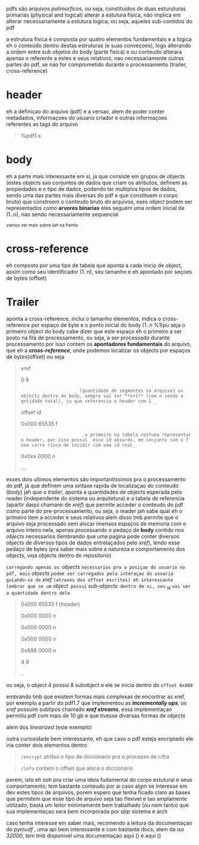 pdfs são arquivos _polimorficos_, ou seja, constituidos de duas esturuturas primarias (physical and logical)
alterar a estutura física, não implica em alterar necessariamente a estutura logica, ou seja, aqueles sub-contidos do pdf

a estrutura física é composta por quatro elementos fundamentais e a lógica eh o conteúdo dentro destas estruturas (e suas conveçoes), logo alterando a ordem entre sub objetos do body (parte fisica) e ou conteudo alterara apenas o referente a estes e seus relativos, nao necessariamente outras partes do pdf, se nao for comprometido durante o processamento (trailer, cross-reference)

# header 
 eh a definiçao do arquivo (pdf) e a versao, alem de poder conter metadados, informaçoes do usuario criador e outras informaçoes referentes as tags do arquivo
 > %pdf1.x

# body
eh a parte mais interessante em si, ja que consiste em grupos de objects (estes objects sao conjuntos de dados que criam os atributos, definem as propiedades e o tipo de dados, podendo ter multiplos tipos de dados, sendo uma das partes mais diversas do pdf e que constituem o corpo bruto) que constroem o conteudo bruto do arquivos, eses object podem ser representados como **arvores binarias**
eles seguem uma ordem inicial de (1..n), nao sendo necessariamente sequencial

<sub>vamos ver mais sobre lah na frente</sub>

# cross-reference

eh composto por uma tipo de tabela que aponta a cada inicio de object, assim como seu identificador (1..n), seu tamanho e eh apontado por seçoes de bytes (offset)


# Trailer
aponta a cross-reference, inclui o tamanho elementos, indica o cross-reference por espaço de byte e o ponto inicial do body (1..n %1)pu seja o primeiro object do body
cabe dizer que este espaço eh o primeiro a ser posto na fila de processamento, ou seja, a ser processado durante processamento por isso contem os **apontadores fundamentais** do arquivo, que eh a **_cross-reference_**, onde podemos localizar os objects por espaços de bytes(offset) ou seja
> xref
> 
> 0 8
>
>                         _ (quantidade de segmentos no arquivo) ou objects dentro do body, sempre vai ter **n+1** (com n sendo a qntidade total), ja que referencia o header com 1 _
> 
> offset   id
> 
> 0x000   65535  f
> 
>                            _o primeiro na tabela costuma representar o header, por isso possui  esse id absurdo, em conjunto com o f nao corre risco de incidir com uma id real_
>
> 0x0xx   0000  n
>
> ….
>

esses dois ultimos elementos são importantissimos pra o processamento do pdf, já que definem uma sintaxe rapida de localizaçao do conteudo (*body*)
jah que o _trailer_, aponta a quantidades de objects esperada pelo reader (independente do sistema ou arquitetura) e a tabela de referencia (apartir daqui chamarei de *xref*) que permite acceder o conteudo do pdf como parte do pre-processamento, ou seja, o reader jah sabe qual eh o primeiro item a acceder e seus relativos
alem disso tmb permite que o arquivo seja processado sem alocar imensos espaços de memoria com o arquivo inteiro nela, apenas processando o pedaço de **body** contido nos _objects_ necessarios (lembrando que uma pagina pode conter diversos _objects_ de diversos tipos de dados entrelaçados pelo _xref_), lendo esse pedaço de bytes (pra saber mais sobre a natureza e comportamento dos objects, veja objects dentro do repositorio)

`carregando apenas os `_objects_ `necessarios pra a posiçao do usuario no pdf, mais` _objects_ `podem ser carregados pela interaçao do usuario guiando-se do` *xref* `(atraves dos offset escritos)
eh interessante lembrar que se um` _object_` possui` _sub-objects_` dentro de si, seu` <sub>id</sub> `vai ser a quantidade dentro dele`

>0x000 65535 f (header)
>
>0x000 0000   n
>
>0x000 0000  n
>
>0x000 0000  n
>
>0x888 0000 n
>
>4 8
>
>..

ou seja, o object 4 possui 8 subobject e ele se inicia dentro do `offset 0x888`

embrando tmb que existem formas mais complexas de encontrar as xref, por exemplo a partir do pdf1.7 que implementou as **_incrementally ups_**, os *xref* possuim subtipos chamado **_xref streams_**, essa implementaçao permitiu pdf com mais de 10 gb e que tivesse diversas formas de _objects_ 

alem dos _linearized_ (este exemplo)

outra curiosidade bem interessante, eh que caso o pdf esteja encriptado ele iria conter dois elementos dentro

>
> `/encrypt`  atribui o tipo de diccionario pra o processo de cifra

> `/info`  contem o offset que aloca o diccionario
>

porem, isto eh soh pra criar uma ideia fudamental do corpo estutural e seus comportamento; tem bastante conteudo por ai caso algm se interesse em dev estes tipos de arquivos, porem espero que tenha ficado claro as bases que permitem que esse tipo de arquivo seja tao flexivel e tao amplamente utilizado, basta um leitor minimamente bem trabalhado (ou nem tanto) que sua implementaçao sera bem incorporada por qlqr sistema e arch

caso tenha interesse em saber mais, recomendo a leitura da documentaçao do *pymudf* , uma api bem interessante e com bastante docs, alem da _iso 32000_, tem tmb disponivel uma documentaçao aqui () e aqui ()

